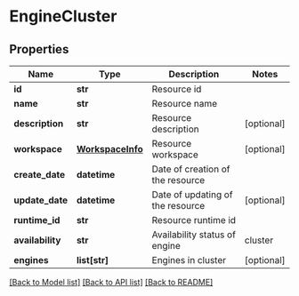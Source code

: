# EngineCluster

## Properties
Name | Type | Description | Notes
------------ | ------------- | ------------- | -------------
**id** | **str** | Resource id | 
**name** | **str** | Resource name | 
**description** | **str** | Resource description | [optional] 
**workspace** | [**WorkspaceInfo**](WorkspaceInfo.md) | Resource workspace | [optional] 
**create_date** | **datetime** | Date of creation of the resource | 
**update_date** | **datetime** | Date of updating of the resource | [optional] 
**runtime_id** | **str** | Resource runtime id | 
**availability** | **str** | Availability status of engine|cluster | [optional] 
**engines** | **list[str]** | Engines in cluster | [optional] 

[[Back to Model list]](../README.md#documentation-for-models) [[Back to API list]](../README.md#documentation-for-api-endpoints) [[Back to README]](../README.md)


